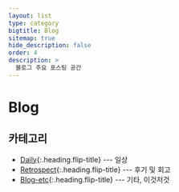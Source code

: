 ```yaml
---
layout: list
type: category
bigtitle: Blog
sitemap: true
hide_description: false
order: 4
description: >
  블로그 주요 포스팅 공간
---
```


# Blog

## 카테고리

* [Daily]{:.heading.flip-title} --- 일상
* [Retrospect]{:.heading.flip-title} --- 후기 및 회고
* [Blog-etc]{:.heading.flip-title} --- 기타, 이것저것

[Daily]: /daily/
[Retrospect]: /retrospect/
[Blog-etc]: /blog-etc/